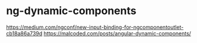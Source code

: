 # ng-dynamic-components

https://medium.com/ngconf/new-input-binding-for-ngcomponentoutlet-cb18a86a739d
https://malcoded.com/posts/angular-dynamic-components/